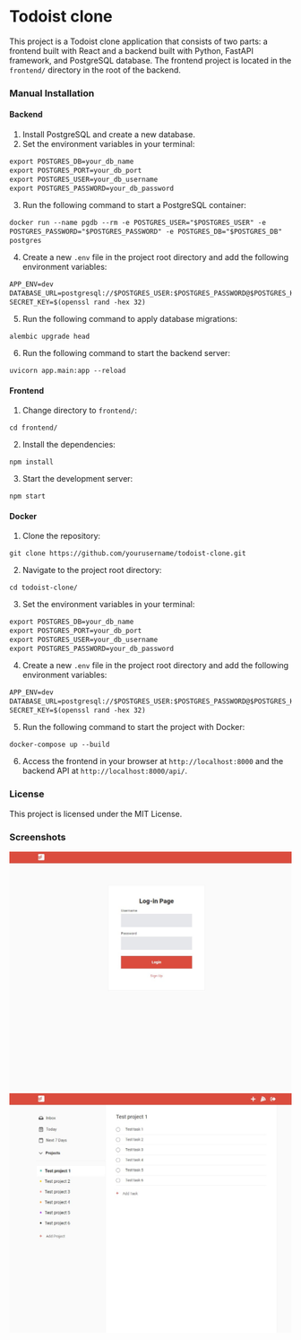 # Todoist clone

This project is a Todoist clone application that consists of two parts: a frontend built with React and a backend built with Python, FastAPI framework, and PostgreSQL database. The frontend project is located in the `frontend/` directory in the root of the backend.

### Manual Installation

#### Backend

1. Install PostgreSQL and create a new database.
2. Set the environment variables in your terminal:

```
export POSTGRES_DB=your_db_name
export POSTGRES_PORT=your_db_port
export POSTGRES_USER=your_db_username
export POSTGRES_PASSWORD=your_db_password
```

3. Run the following command to start a PostgreSQL container:

```
docker run --name pgdb --rm -e POSTGRES_USER="$POSTGRES_USER" -e POSTGRES_PASSWORD="$POSTGRES_PASSWORD" -e POSTGRES_DB="$POSTGRES_DB" postgres
```

4. Create a new `.env` file in the project root directory and add the following environment variables:

```
APP_ENV=dev
DATABASE_URL=postgresql://$POSTGRES_USER:$POSTGRES_PASSWORD@$POSTGRES_HOST:$POSTGRES_PORT/$POSTGRES_DB
SECRET_KEY=$(openssl rand -hex 32)
```

5. Run the following command to apply database migrations:

```
alembic upgrade head
```

6. Run the following command to start the backend server:

```
uvicorn app.main:app --reload
```

#### Frontend

1. Change directory to `frontend/`:

```
cd frontend/
```

2. Install the dependencies:

```
npm install
```

3. Start the development server:

```
npm start
```

#### Docker

1. Clone the repository:

```
git clone https://github.com/yourusername/todoist-clone.git
```

2. Navigate to the project root directory:

```
cd todoist-clone/
```

3. Set the environment variables in your terminal:

```
export POSTGRES_DB=your_db_name
export POSTGRES_PORT=your_db_port
export POSTGRES_USER=your_db_username
export POSTGRES_PASSWORD=your_db_password
```

4. Create a new `.env` file in the project root directory and add the following environment variables:

```
APP_ENV=dev
DATABASE_URL=postgresql://$POSTGRES_USER:$POSTGRES_PASSWORD@$POSTGRES_HOST:$POSTGRES_PORT/$POSTGRES_DB
SECRET_KEY=$(openssl rand -hex 32)
```

5. Run the following command to start the project with Docker:

```
docker-compose up --build
```

6. Access the frontend in your browser at `http://localhost:8000` and the backend API at `http://localhost:8000/api/`.

### License

This project is licensed under the MIT License.

### Screenshots

![](_images\screenshot_1.jpg)
![](_images\screenshot_2.jpg)